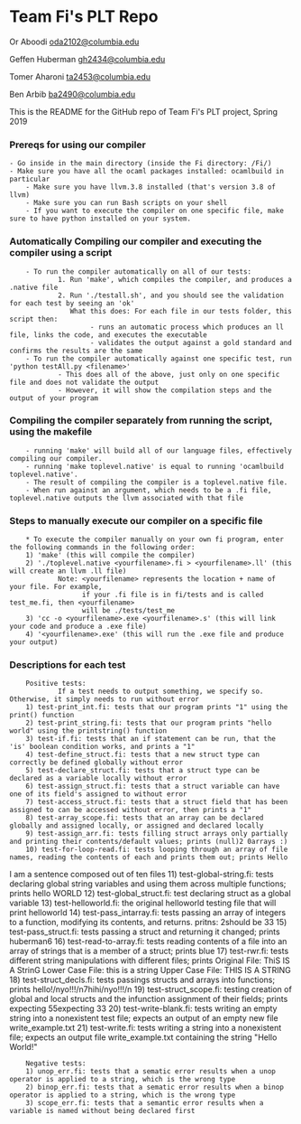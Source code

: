 # Team Fi's PLT Repo

Or Aboodi oda2102@columbia.edu

Geffen Huberman gh2434@columbia.edu

Tomer Aharoni ta2453@columbia.edu

Ben Arbib ba2490@columbia.edu

This is the README for the GitHub repo of Team Fi's PLT project, Spring 2019


### Prereqs for using our compiler
	- Go inside in the main directory (inside the Fi directory: /Fi/)
	- Make sure you have all the ocaml packages installed: ocamlbuild in particular
        - Make sure you have llvm.3.8 installed (that's version 3.8 of llvm)
        - Make sure you can run Bash scripts on your shell
        - If you want to execute the compiler on one specific file, make sure to have python installed on your system.

### Automatically Compiling our compiler and executing the compiler using a script
        - To run the compiler automatically on all of our tests:
                1. Run 'make', which compiles the compiler, and produces a .native file
                2. Run './testall.sh', and you should see the validation for each test by seeing an 'ok'
                   What this does: For each file in our tests folder, this script then:
                        - runs an automatic process which produces an ll file, links the code, and executes the executable
                        - validates the output against a gold standard and confirms the results are the same
        - To run the compiler automatically against one specific test, run 'python testAll.py <filename>'
                - This does all of the above, just only on one specific file and does not validate the output
                - However, it will show the compilation steps and the output of your program

### Compiling the compiler separately from running the script, using the makefile
        - running 'make' will build all of our language files, effectively compiling our compiler.
        - running 'make toplevel.native' is equal to running 'ocamlbuild toplevel.native'. 
        - The result of compiling the compiler is a toplevel.native file.
        - When run against an argument, which needs to be a .fi file, toplevel.native outputs the llvm associated with that file

### Steps to manually execute our compiler on a specific file 
        * To execute the compiler manually on your own fi program, enter the following commands in the following order:
        1) 'make' (this will compile the compiler)
        2) './toplevel.native <yourfilename>.fi > <yourfilename>.ll' (this will create an llvm .ll file) 
                Note: <yourfilename> represents the location + name of your file. For example,
                      if your .fi file is in fi/tests and is called test_me.fi, then <yourfilename> 
                      will be ./tests/test_me 
        3) 'cc -o <yourfilename>.exe <yourfilename>.s' (this will link your code and produce a .exe file)
        4) '<yourfilename>.exe' (this will run the .exe file and produce your output)

### Descriptions for each test
        Positive tests:
                If a test needs to output something, we specify so. Otherwise, it simply needs to run without error
        1) test-print_int.fi: tests that our program prints "1" using the print() function
        2) test-print_string.fi: tests that our program prints "hello world" using the printstring() function
        3) test-if.fi: tests that an if statement can be run, that the 'is' boolean condition works, and prints a "1"
        4) test-define_struct.fi: tests that a new struct type can correctly be defined globally without error
        5) test-declare_struct.fi: tests that a struct type can be declared as a variable locally without error
        6) test-assign_struct.fi: tests that a struct variable can have one of its field's assigned to without error
        7) test-access_struct.fi: tests that a struct field that has been assigned to can be accessed without error, then prints a "1"
        8) test-array_scope.fi: tests that an array can be declared globally and assigned locally, or assigned and declared locally
        9) test-assign_arr.fi: tests filling struct arrays only partially and printing their contents/default values; prints (null)2 0arrays :) 
        10) test-for-loop-read.fi: tests looping through an array of file names, reading the contents of each and prints them out; prints Hello
I
am
a
sentence
composed
out
of
ten
files
        11) test-global-string.fi: tests declaring global string variables and using them across multiple functions; prints hello WORLD
        12) test-global_struct.fi: test declaring struct as a global variable
        13) test-helloworld.fi: the original helloworld testing file that will print helloworld
        14) test-pass_intarray.fi: tests passing an array of integers to a function, modifying its contents, and returns. pritns: 2should be 33
        15) test-pass_struct.fi: tests passing a struct and returning it changed; prints huberman6
        16) test-read-to-array.fi: tests reading contents of a file into an array of strings that is a member of a struct; prints blue
        17) test-rwr.fi: tests different string manipulations with different files; prints Original File: ThiS IS A StrinG
Lower Case File: this is a string
Upper Case File: THIS IS A STRING
        18) test-struct_decls.fi: tests passings structs and arrays into functions; prints hello!/nyo!!!/n7hihi/nyo!!!/n
        19) test-struct_scope.fi: testing creation of global and local structs and the infunction assignment of their fields; prints expecting 55expecting 33
        20) test-write-blank.fi: tests writing an empty string into a nonexistent test file; expects an output of an empty new file write_example.txt
        21) test-write.fi: tests writing a string into a nonexistent file; expects an output file write_example.txt containing the string "Hello World!"
  
        Negative tests:
        1) unop_err.fi: tests that a sematic error results when a unop operator is applied to a string, which is the wrong type
        2) binop_err.fi: tests that a sematic error results when a binop operator is applied to a string, which is the wrong type
        3) scope_err.fi: tests that a semantic error results when a variable is named without being declared first
